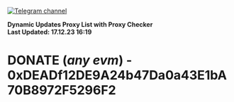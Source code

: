 [![Telegram channel](https://img.shields.io/endpoint?url=https://runkit.io/damiankrawczyk/telegram-badge/branches/master?url=https://t.me/n4z4v0d)](https://t.me/n4z4v0d) 

**Dynamic Updates Proxy List with Proxy Checker**  
**Last Updated: 17.12.23 16:19**

# DONATE (_any evm_) - 0xDEADf12DE9A24b47Da0a43E1bA70B8972F5296F2
